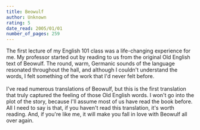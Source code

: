 ```yaml
---
title: Beowulf
author: Unknown
rating: 5
date_read: 2005/01/01
number_of_pages: 259
---
```


The first lecture of my English 101 class was a life-changing experience for me. My professor started out by reading to us from the original Old English text of Beowulf. The round, warm, Germanic sounds of the language resonated throughout the hall, and although I couldn't understand the words, I felt something of the work that I'd never felt before.<br/><br/>I've read numerous translations of Beowulf, but this is the first translation that truly captured the feeling of those Old English words. I won't go into the plot of the story, because I'll assume most of us have read the book before. All I need to say is that, if you haven't read this translation, it's worth reading. And, if you're like me, it will make you fall in love with Beowulf all over again.
